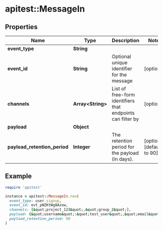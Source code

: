 # apitest::MessageIn

## Properties

| Name | Type | Description | Notes |
| ---- | ---- | ----------- | ----- |
| **event_type** | **String** |  |  |
| **event_id** | **String** | Optional unique identifier for the message | [optional] |
| **channels** | **Array&lt;String&gt;** | List of free-form identifiers that endpoints can filter by | [optional] |
| **payload** | **Object** |  |  |
| **payload_retention_period** | **Integer** | The retention period for the payload (in days). | [optional][default to 90] |

## Example

```ruby
require 'apitest'

instance = apitest::MessageIn.new(
  event_type: user.signup,
  event_id: evt_pNZKtWg8Azow,
  channels: [&quot;project_123&quot;,&quot;group_2&quot;],
  payload: {&quot;username&quot;:&quot;test_user&quot;,&quot;email&quot;:&quot;test@example.com&quot;},
  payload_retention_period: 90
)
```

